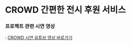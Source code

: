 # CROWD 간편한 전시 후원 서비스

### 프로젝트 관련 시연 영상 
: [CROWD 시연 유튜브 영상 바로가기](https://www.youtube.com/watch?v=4zdF-4lYcK0)
